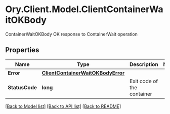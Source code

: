 # Ory.Client.Model.ClientContainerWaitOKBody
ContainerWaitOKBody OK response to ContainerWait operation

## Properties

Name | Type | Description | Notes
------------ | ------------- | ------------- | -------------
**Error** | [**ClientContainerWaitOKBodyError**](ClientContainerWaitOKBodyError.md) |  | 
**StatusCode** | **long** | Exit code of the container | 

[[Back to Model list]](../README.md#documentation-for-models) [[Back to API list]](../README.md#documentation-for-api-endpoints) [[Back to README]](../README.md)


